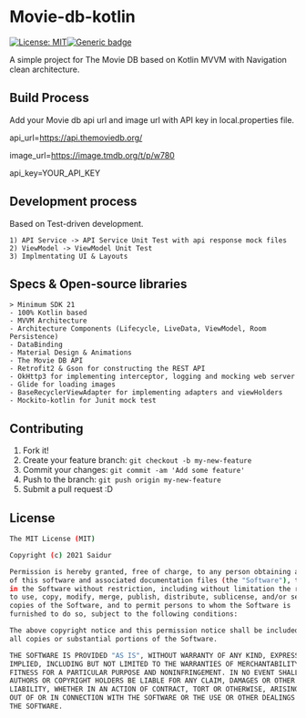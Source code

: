 # Movie-db-kotlin
<snippet>
  <content><![CDATA[
# ${1:Project Name}

[![License: MIT](https://img.shields.io/badge/License-MIT-yellow.svg)](https://opensource.org/licenses/MIT)[![Generic badge](https://img.shields.io/badge/<Github>-<Saidur>-<COLOR>.svg)](https://shields.io/)


A simple project for The Movie DB based on Kotlin MVVM with Navigation clean architecture.

## Build Process

Add your Movie db api url and image url with API key in local.properties file.

api_url=https://api.themoviedb.org/

image_url=https://image.tmdb.org/t/p/w780

api_key=YOUR_API_KEY

## Development process

Based on Test-driven development.

    1) API Service -> API Service Unit Test with api response mock files
    2) ViewModel -> ViewModel Unit Test
    3) Implmentating UI & Layouts

## Specs & Open-source libraries


    > Minimum SDK 21
    - 100% Kotlin based
    - MVVM Architecture
    - Architecture Components (Lifecycle, LiveData, ViewModel, Room Persistence)
    - DataBinding
    - Material Design & Animations
    - The Movie DB API
    - Retrofit2 & Gson for constructing the REST API
    - OkHttp3 for implementing interceptor, logging and mocking web server
    - Glide for loading images
    - BaseRecyclerViewAdapter for implementing adapters and viewHolders
    - Mockito-kotlin for Junit mock test


## Contributing

1. Fork it!
2. Create your feature branch: `git checkout -b my-new-feature`
3. Commit your changes: `git commit -am 'Add some feature'`
4. Push to the branch: `git push origin my-new-feature`
5. Submit a pull request :D

## License

```sh
The MIT License (MIT)

Copyright (c) 2021 Saidur

Permission is hereby granted, free of charge, to any person obtaining a copy
of this software and associated documentation files (the "Software"), to deal
in the Software without restriction, including without limitation the rights
to use, copy, modify, merge, publish, distribute, sublicense, and/or sell
copies of the Software, and to permit persons to whom the Software is
furnished to do so, subject to the following conditions:

The above copyright notice and this permission notice shall be included in
all copies or substantial portions of the Software.

THE SOFTWARE IS PROVIDED "AS IS", WITHOUT WARRANTY OF ANY KIND, EXPRESS OR
IMPLIED, INCLUDING BUT NOT LIMITED TO THE WARRANTIES OF MERCHANTABILITY,
FITNESS FOR A PARTICULAR PURPOSE AND NONINFRINGEMENT. IN NO EVENT SHALL THE
AUTHORS OR COPYRIGHT HOLDERS BE LIABLE FOR ANY CLAIM, DAMAGES OR OTHER
LIABILITY, WHETHER IN AN ACTION OF CONTRACT, TORT OR OTHERWISE, ARISING FROM,
OUT OF OR IN CONNECTION WITH THE SOFTWARE OR THE USE OR OTHER DEALINGS IN
THE SOFTWARE.
```

</content>
</snippet>
